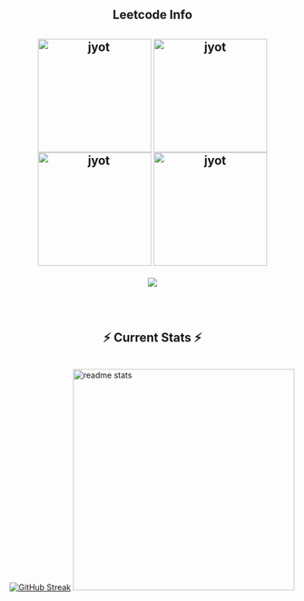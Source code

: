 <h2 align="center">Leetcode Info<h2>  
<p align="center">
  <a href="https://leetcode.com/u/prabhaw_kr/" target="_blank"><img align="center" src="https://leetcode.com/static/images/badges/2024/gif/2024-02.gif" alt="jyot" height="200" width="200" /></a>
  <a href="https://leetcode.com/u/prabhaw_kr/" target="_blank"><img align="center" src="https://leetcode.com/static/images/badges/2024/gif/2024-03.gif" alt="jyot" height="200" width="200" /></a>
  <a href="https://leetcode.com/u/prabhaw_kr/" target="_blank"><img align="center" src="https://assets.leetcode.com/static_assets/marketing/2024-200.gif" alt="jyot" height="200" width="200" /></a>
  <a href="https://leetcode.com/u/prabhaw_kr/" target="_blank"><img align="center" src="https://assets.leetcode.com/static_assets/marketing/2024-100.gif" alt="jyot" height="200" width="200" /></a>
</p>
<p align="center">
  
  <img  align=top flex-grow=1 src="https://leetcard.jacoblin.cool/prabhaw_kr?theme=dark&font=Fira%20Code&ext=heatmap" />  
</p>

<br/>
  <h2 align="center">⚡ Current Stats ⚡</h2>
<br>
  <a href="https://git.io/streak-stats"><img src="https://streak-stats.demolab.com?user=the-kalki&theme=onedark&border_radius=10&show_icons=true&type=png" alt="GitHub Streak" /></a>
  <img width=390 src="https://github-readme-stats.vercel.app/api?username=the-kalki&show_icons=true&theme=react&rank_icon=github&border_radius=10" alt="readme stats" />
  <!-- <img width=325 align="center" src="https://github-readme-stats.vercel.app/api/top-langs/?username=nishant-Tiwari24&hide=HTML&langs_count=8&layout=compact&theme=react&border_radius=10&size_weight=0.5&count_weight=0.5&exclude_repo=github-readme-stats" alt="top langs" /> -->
</div>
